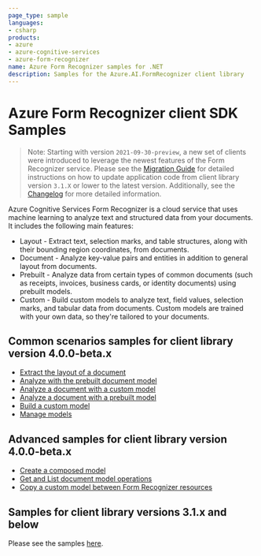 ```yaml
---
page_type: sample
languages:
- csharp
products:
- azure
- azure-cognitive-services
- azure-form-recognizer
name: Azure Form Recognizer samples for .NET
description: Samples for the Azure.AI.FormRecognizer client library
---
```


# Azure Form Recognizer client SDK Samples
> Note: Starting with version `2021-09-30-preview`, a new set of clients were introduced to leverage the newest features of the Form Recognizer service. Please see the [Migration Guide][migration_guide] for detailed instructions on how to update application code from client library version `3.1.X` or lower to the latest version. Additionally, see the [Changelog][changelog] for more detailed information.

Azure Cognitive Services Form Recognizer is a cloud service that uses machine learning to analyze text and structured data from your documents. It includes the following main features:

- Layout - Extract text, selection marks, and table structures, along with their bounding region coordinates, from documents.
- Document - Analyze key-value pairs and entities in addition to general layout from documents.
- Prebuilt - Analyze data from certain types of common documents (such as receipts, invoices, business cards, or identity documents) using prebuilt models.
- Custom - Build custom models to analyze text, field values, selection marks, and tabular data from documents. Custom models are trained with your own data, so they're tailored to your documents.

## Common scenarios samples for client library version 4.0.0-beta.x
- [Extract the layout of a document](https://github.com/Azure/azure-sdk-for-net/tree/main/sdk/formrecognizer/Azure.AI.FormRecognizer/samples/Sample_ExtractLayout.md)
- [Analyze with the prebuilt document model](https://github.com/Azure/azure-sdk-for-net/tree/main/sdk/formrecognizer/Azure.AI.FormRecognizer/samples/Sample_AnalyzePrebuiltDocument.md)
- [Analyze a document with a custom model](https://github.com/Azure/azure-sdk-for-net/tree/main/sdk/formrecognizer/Azure.AI.FormRecognizer/samples/Sample_AnalyzeWithCustomModel.md)
- [Analyze a document with a prebuilt model](https://github.com/Azure/azure-sdk-for-net/tree/main/sdk/formrecognizer/Azure.AI.FormRecognizer/samples/Sample_AnalyzeWithPrebuiltModel.md)
- [Build a custom model](https://github.com/Azure/azure-sdk-for-net/tree/main/sdk/formrecognizer/Azure.AI.FormRecognizer/samples/Sample_BuildCustomModel.md)
- [Manage models](https://github.com/Azure/azure-sdk-for-net/tree/main/sdk/formrecognizer/Azure.AI.FormRecognizer/samples/Sample_ManageModels.md)

## Advanced samples for client library version 4.0.0-beta.x
- [Create a composed model](https://github.com/Azure/azure-sdk-for-net/tree/main/sdk/formrecognizer/Azure.AI.FormRecognizer/samples/Sample_ModelCompose.md)
- [Get and List document model operations](https://github.com/Azure/azure-sdk-for-net/tree/main/sdk/formrecognizer/Azure.AI.FormRecognizer/samples/Sample_GetAndListOperations.md)
- [Copy a custom model between Form Recognizer resources](https://github.com/Azure/azure-sdk-for-net/tree/main/sdk/formrecognizer/Azure.AI.FormRecognizer/samples/Sample_CopyCustomModel.md)

## Samples for client library versions 3.1.x and below
Please see the samples [here][v31samples].

[changelog]: https://github.com/Azure/azure-sdk-for-net/tree/main/sdk/formrecognizer/Azure.AI.FormRecognizer/CHANGELOG.md
[v31samples]: https://github.com/Azure/azure-sdk-for-net/blob/main/sdk/formrecognizer/Azure.AI.FormRecognizer/samples/V3.1/README.md
[migration_guide]: https://github.com/Azure/azure-sdk-for-net/blob/main/sdk/formrecognizer/Azure.AI.FormRecognizer/MigrationGuide.md
